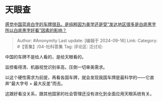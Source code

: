 # 天眼查
[感觉中国蓝底白字的车牌很丑。是纯粹因为美学还是受“发达地区很多是白底黑字所以白底黑字好看”因素的影响？](https://www.zhihu.com/question/30028658/answer/3626678211)

> Author: #Anonymity
> Last update: [编辑于 2024-09-16]
> Link:
> Category: #【答集】/04-社科答集 
> Tag: 
> 评论区:
> 泛讨论:

中国的车牌不是给人看的，是给天眼看的。

监控看得清、机器视觉识别率高，压倒一切审美需求。

以这个硬性需求为前提，再看各国车牌，就会发现我国车牌是最科学的——它直奔“最大字号 + 最大反差”而去。

这跟好看没关系，跟其他国家的社会管理还没有进化到全面应用天眼系统有关。